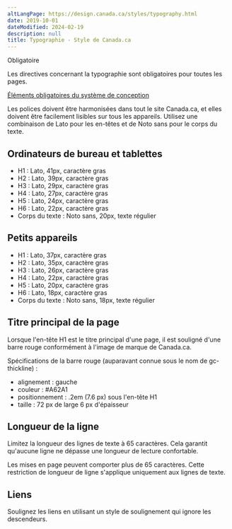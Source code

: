 ```yaml
---
altLangPage: https://design.canada.ca/styles/typography.html
date: 2019-10-01
dateModified: 2024-02-19
description: null
title: Typographie - Style de Canada.ca
---
```

<p><span class="label label-danger">Obligatoire</span></p>
<p>Les directives concernant la typographie sont obligatoires pour toutes les pages.</p>
<p><a href="{{ site.url }}/specifications/elements-obligatoires.html">Éléments obligatoires du système de conception</a></p>
<p>Les polices doivent être harmonisées dans tout le site Canada.ca, et elles doivent être facilement lisibles sur tous les appareils. Utilisez une combinaison de Lato pour les en-têtes et de Noto sans pour le corps du texte.</p>
<h2>Ordinateurs de bureau et tablettes</h2>
<ul>
  <li>H1&nbsp;: Lato, 41px, caractère gras</li>
  <li>H2&nbsp;: Lato, 39px, caractère gras</li>
  <li>H3&nbsp;: Lato, 29px, caractère gras</li>
  <li>H4&nbsp;: Lato, 27px, caractère gras</li>
  <li>H5&nbsp;: Lato, 24px, caractère gras</li>
  <li>H6&nbsp;: Lato, 22px, caractère gras</li>
  <li>Corps du texte&nbsp;: Noto sans, 20px, texte régulier</li>
</ul>
<h2>Petits appareils</h2>
<ul>
  <li>H1&nbsp;: Lato, 37px, caractère gras</li>
  <li>H2&nbsp;: Lato, 35px, caractère gras</li>
  <li>H3&nbsp;: Lato, 26px, caractère gras</li>
  <li>H4&nbsp;: Lato, 22px, caractère gras</li>
  <li>H5&nbsp;: Lato, 20px, caractère gras</li>
  <li>H6&nbsp;: Lato, 18px, caractère gras</li>
  <li>Corps du texte&nbsp;: Noto sans, 18px, texte régulier</li>
</ul>
<h2>Titre principal de la page</h2>
<p>Lorsque l'en-tête H1 est le titre principal d'une page, il est souligné d'une barre rouge conformément à l'image de marque de Canada.ca.</p>
<p>Spécifications de la barre rouge (auparavant connue sous le nom de gc-thickline)&nbsp;:</p>
<ul>
  <li>alignement&nbsp;: gauche</li>
  <li>couleur&nbsp;: #A62A1</li>
  <li>positionnement&nbsp;: .2em (7.6&nbsp;px) sous l'en-tête H1</li>
  <li>taille&nbsp;: 72&nbsp;px de large 6&nbsp;px d'épaisseur</li>
</ul>
<h2>Longueur de la ligne</h2>
<p>Limitez la longueur des lignes de texte à 65 caractères. Cela garantit qu'aucune ligne ne dépasse une longueur de lecture confortable.</p>
<p>Les mises en page peuvent comporter plus de 65 caractères. Cette restriction de longueur de ligne s'applique uniquement aux lignes de texte.</p>
<h2>Liens</h2>
<p>Soulignez les liens en utilisant un style de soulignement qui ignore les descendeurs.</p>
